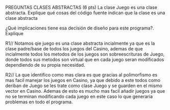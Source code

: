 PREGUNTAS
CLASES ABSTRACTAS (6 pts) 
La clase Juego es una clase abstracta. Explique qué cosas del código fuente indican que la clase es una clase abstracta

¿Qué implicaciones tiene esa decisión de diseño para este programa?. Explique


R1// Notamos qie juego es una clase abstracta incialmente ya que es la clase padre/base de todos los juegos del Casino,
ademas de que incialmente todos los metodos de los juegos son sobreescrituras de Juego, donde todos sus metodos son virtual
que en cada juego seran modificados dependiendo de su propia necesidad. 

R2// La que identifico como mas clara es que gracias al polimorfismo es mas facil manejar los juegos en Casino, ya que
debido a este todos como deriban de Juego se les trate como clase Juego y se guarden en el mismo vector en Casino. Ademas de
esto es mucho mas facil añadir juegos ya que no se terminan modificando cada juego en este caso lo que generaria problemas en
todo el programa.
